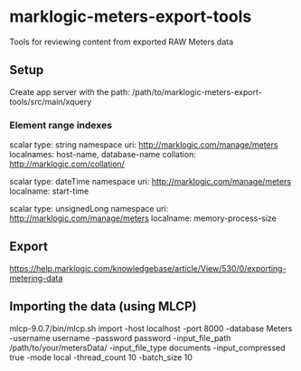 # marklogic-meters-export-tools

Tools for reviewing content from exported RAW Meters data 

## Setup

Create app server with the path:
/path/to/marklogic-meters-export-tools/src/main/xquery

### Element range indexes

scalar type: string
namespace uri: http://marklogic.com/manage/meters
localnames: host-name, database-name
collation: http://marklogic.com/collation/

scalar type: dateTime
namespace uri: http://marklogic.com/manage/meters
localname: start-time

scalar type: unsignedLong
namespace uri: http://marklogic.com/manage/meters
localname: memory-process-size

## Export

https://help.marklogic.com/knowledgebase/article/View/530/0/exporting-metering-data

## Importing the data (using MLCP)

 mlcp-9.0.7/bin/mlcp.sh import -host localhost -port 8000 -database Meters -username username -password password -input_file_path /path/to/your/metersData/ -input_file_type documents -input_compressed true -mode local -thread_count 10 -batch_size 10

